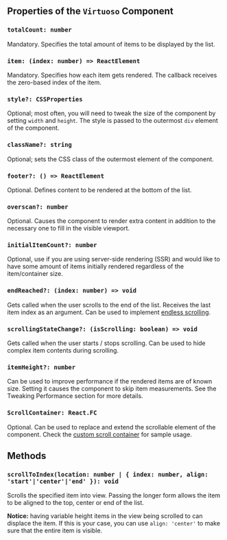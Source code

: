 ## Properties of the `Virtuoso` Component

### `totalCount: number`

Mandatory. Specifies the total amount of items to be displayed by the list.

### `item: (index: number) => ReactElement`

Mandatory. Specifies how each item gets rendered. The callback receives the zero-based index of the item.

### `style?: CSSProperties`

Optional; most often, you will need to tweak the size of the component by setting `width` and `height`.
The style is passed to the outermost `div` element of the component.

### `className?: string`

Optional; sets the CSS class of the outermost element of the component.

### `footer?: () => ReactElement`

Optional. Defines content to be rendered at the bottom of the list.

### `overscan?: number`

Optional. Causes the component to render extra content in addition to the necessary one to fill in the visible viewport.

### `initialItemCount?: number`

Optional, use if you are using server-side rendering (SSR) and would like to have some amount of items initially rendered regardless of the item/container size.

### `endReached?: (index: number) => void`

Gets called when the user scrolls to the end of the list.
Receives the last item index as an argument. Can be used to implement [endless scrolling](/endless-scrolling).

### `scrollingStateChange?: (isScrolling: boolean) => void`

Gets called when the user starts / stops scrolling. Can be used to hide complex item contents during scrolling.

### `itemHeight?: number`

Can be used to improve performance if the rendered items are of known size. Setting it causes the component to skip item measurements. See the Tweaking Performance section for more details.

### `ScrollContainer: React.FC`

Optional. Can be used to replace and extend the scrollable element of the component.
Check the [custom scroll container](/custom-scroll-container) for sample usage.

## Methods

### `scrollToIndex(location: number | { index: number, align: 'start'|'center'|'end' }): void`

Scrolls the specified item into view. Passing the longer form allows the item to be aligned to the top, center or end of the list.

**Notice:** having variable height items in the view being scrolled to can displace the item.
If this is your case, you can use `align: 'center'` to make sure that the entire item is visible.
